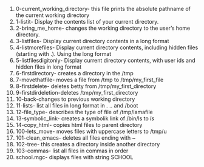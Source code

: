 1. 0-current_working_directory- this file prints the absolute pathname of the current working directory
2. 1-listit- Display the contents list of your current directory.
3. 2-bring_me_home-  changes the working directory to the user’s home directory.
4. 3-listfiles- Display current directory contents in a long format
5. 4-listmorefiles- Display current directory contents, including hidden files (starting with .). Using the long format
6. 5-listfilesdigitonly- Display current directory contents, with user ids and hidden files in long format
7. 6-firstdirectory- creates a directory in the /tmp
8. 7-movethatfile- moves a file from /tmp to /tmp/my_first_file
9. 8-firstdelete- deletes betty from /tmp/my_first_directory
10. 9-firstdirdeletion-deletes /tmp/my_first_directory
11. 10-back-changes to previous working directory
12. 11-lists- list all files in long format in . .. and /boot
13. 12-file_type- describes the type of file of /tmp/iamafile
14. 13-symbolic_link- creates a symbolik link of /bin/ls to _ls_
15. 14-copy_html- copies html files to parent directory
16. 100-lets_move- moves files with uppercase letters to /tmp/u
17. 101-clean_emacs- deletes all files ending with ~
18. 102-tree- this creates a directory inside another directory
19. 103-commas- list all files in commas in order
20. school.mgc- displays files with string  SCHOOL
